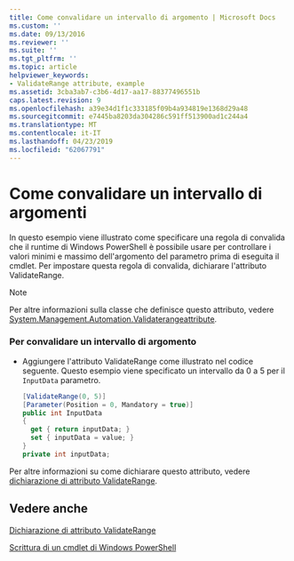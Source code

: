 ```yaml
---
title: Come convalidare un intervallo di argomento | Microsoft Docs
ms.custom: ''
ms.date: 09/13/2016
ms.reviewer: ''
ms.suite: ''
ms.tgt_pltfrm: ''
ms.topic: article
helpviewer_keywords:
- ValidateRange attribute, example
ms.assetid: 3cba3ab7-c3b6-4d17-aa17-88377496551b
caps.latest.revision: 9
ms.openlocfilehash: a39e34d1f1c333185f09b4a934819e1368d29a48
ms.sourcegitcommit: e7445ba8203da304286c591ff513900ad1c244a4
ms.translationtype: MT
ms.contentlocale: it-IT
ms.lasthandoff: 04/23/2019
ms.locfileid: "62067791"
---
```

# <a name="how-to-validate-an-argument-range"></a>Come convalidare un intervallo di argomenti

In questo esempio viene illustrato come specificare una regola di convalida che il runtime di Windows PowerShell è possibile usare per controllare i valori minimi e massimo dell'argomento del parametro prima di eseguita il cmdlet. Per impostare questa regola di convalida, dichiarare l'attributo ValidateRange.

> [!NOTE]
> Per altre informazioni sulla classe che definisce questo attributo, vedere [System.Management.Automation.Validaterangeattribute](/dotnet/api/System.Management.Automation.ValidateRangeAttribute).

### <a name="to-validate-an-argument-range"></a>Per convalidare un intervallo di argomento

- Aggiungere l'attributo ValidateRange come illustrato nel codice seguente. Questo esempio viene specificato un intervallo da 0 a 5 per il `InputData` parametro.

    ```csharp
    [ValidateRange(0, 5)]
    [Parameter(Position = 0, Mandatory = true)]
    public int InputData
    {
      get { return inputData; }
      set { inputData = value; }
    }
    private int inputData;
    ```

Per altre informazioni su come dichiarare questo attributo, vedere [dichiarazione di attributo ValidateRange](./validaterange-attribute-declaration.md).

## <a name="see-also"></a>Vedere anche

[Dichiarazione di attributo ValidateRange](./validaterange-attribute-declaration.md)

[Scrittura di un cmdlet di Windows PowerShell](./writing-a-windows-powershell-cmdlet.md)
